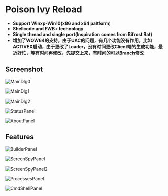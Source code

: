 # Poison Ivy Reload

* **Support Winxp-Win10(x86 and x64 paltform**)
* **Shellcode and FWB+ technology**
* **Single thread and single port(Inspiration comes from Bifrost Rat)**
* **增加了WOW64的支持，由于UAC的问题，有几个功能没有作用，比如ACTIVEX启动，由于更改了Loader，没有时间更改Client端的生成功能，最近好忙，等有时间再修改，先提交上来，有时间的可以Branch修改**

## Screenshot

![MainDlg0](https://github.com/killeven/Poison-Ivy-Reload/blob/master/screenshot/Main.png)

![MainDlg1](https://github.com/killeven/Poison-Ivy-Reload/blob/master/screenshot/Main_1.png)

![MainDlg2](https://github.com/killeven/Poison-Ivy-Reload/blob/master/screenshot/Main_2.png)

![StatusPanel](https://github.com/killeven/Poison-Ivy-Reload/blob/master/screenshot/Status.png)

![AboutPanel](https://github.com/killeven/Poison-Ivy-Reload/blob/master/screenshot/About.png)

## Features
![BuilderPanel](https://github.com/killeven/Poison-Ivy-Reload/blob/master/screenshot/Builder.png)

![ScreenSpyPanel](https://github.com/killeven/Poison-Ivy-Reload/blob/master/screenshot/ScreenSpy_1.png)

![ScreenSpyPanel2](https://github.com/killeven/Poison-Ivy-Reload/blob/master/screenshot/ScreenSpy_2.png)

![ProcessesPanel](https://github.com/killeven/Poison-Ivy-Reload/blob/master/screenshot/Processes.png)

![CmdShellPanel](https://github.com/killeven/Poison-Ivy-Reload/blob/master/screenshot/CmdShell.png)
